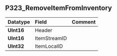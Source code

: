 ## P323\_RemoveItemFromInventory ##
| **Datatype** | **Field** | **Comment** |
|:-------------|:----------|:------------|
| **UInt16**   | Header    |             |
| **UInt16**   | ItemStreamID |             |
| **UInt32**   | ItemLocalID |             |